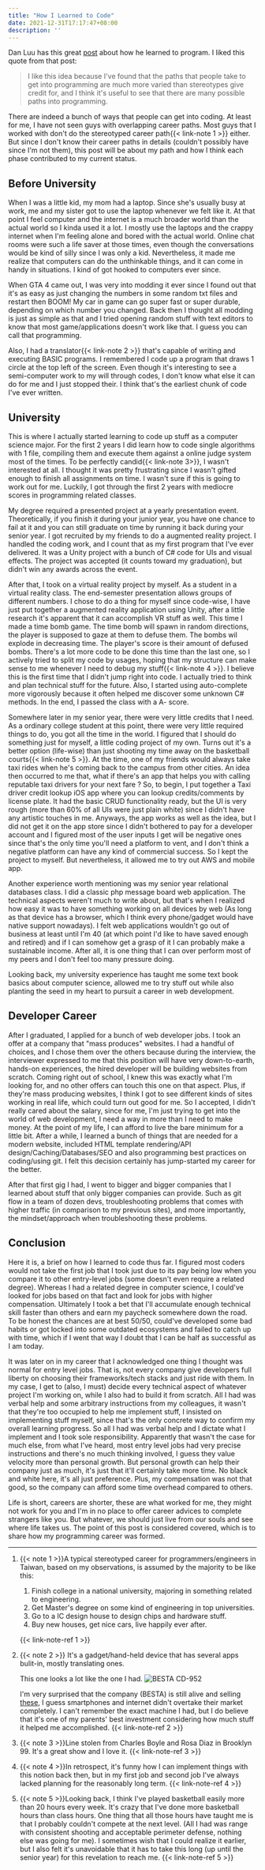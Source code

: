 ```yaml
---
title: "How I Learned to Code"
date: 2021-12-31T17:17:47+08:00
description: ''
---
```


Dan Luu has this great [post](https://danluu.com/learning-to-program/) about how he learned to program. I liked this quote from that post:

> I like this idea because I've found that the paths that people take to get into programming are much more varied than stereotypes give credit for, and I think it's useful to see that there are many possible paths into programming.

There are indeed a bunch of ways that people can get into coding. At least for me, I have not seen guys with overlapping career paths. Most guys that I worked with don't do the stereotyped career path{{< link-note 1 >}} either. But since I don't know their career paths in details (couldn't possibly have since I'm not them), this post will be about my path and how I think each phase contributed to my current status.

## Before University

When I was a little kid, my mom had a laptop. Since she's usually busy at work, me and my sister got to use the laptop whenever we felt like it. At that point I feel computer and the internet is a much broader world than the actual world so I kinda used it a lot. I mostly use the laptops and the crappy internet when I'm feeling alone and bored with the actual world. Online chat rooms were such a life saver at those times, even though the conversations would be kind of silly since I was only a kid. Nevertheless, it made me realize that computers can do the unthinkable things, and it can come in handy in situations. I kind of got hooked to computers ever since.

When GTA 4 came out, I was very into modding it ever since I found out that it's as easy as just changing the numbers in some random txt files and restart then BOOM! My car in game can go super fast or super durable, depending on which number you changed. Back then I thought all modding is just as simple as that and I tried opening random stuff with text editors to know that most game/applications doesn't work like that. I guess you can call that programming.

Also, I had a translator{{< link-note 2 >}} that's capable of writing and executing BASIC programs. I remembered I code up a program that draws 1 circle at the top left of the screen. Even though it's interesting to see a semi-computer work to my will through codes, I don't know what else it can do for me and I just stopped their. I think that's the earliest chunk of code I've ever written.

## University

This is where I actually started learning to code up stuff as a computer science major. For the first 2 years I did learn how to code single algorithms with 1 file, compiling them and execute them against a online judge system most of the times. To be perfectly candid{{< link-note 3>}}, I wasn't interested at all. I thought it was pretty frustrating since I wasn't gifted enough to finish all assignments on time. I wasn't sure if this is going to work out for me. Luckily, I got through the first 2 years with mediocre scores in programming related classes.

My degree required a presented project at a yearly presentation event. Theoretically, if you finish it during your junior year, you have one chance to fail at it and you can still graduate on time by running it back during your senior year. I got recruited by my friends to do a augmented reality project. I handled the coding work, and I count that as my first program that I've ever delivered. It was a Unity project with a bunch of C# code for UIs and visual effects. The project was accepted (it counts toward my graduation), but didn't win any awards across the event.

After that, I took on a virtual reality project by myself. As a student in a virtual reality class. The end-semester presentation allows groups of different numbers. I chose to do a thing for myself since code-wise, I have just put together a augmented reality application using Unity, after a little research it's apparent that it can accomplish VR stuff as well. This time I made a time bomb game. The time bomb will spawn in random directions, the player is supposed to gaze at them to defuse them. The bombs wil explode in decreasing time. The player's score is their amount of defused bombs. There's a lot more code to be done this time than the last one, so I actively tried to split my code by usages, hoping that my structure can make sense to me whenever I need to debug my stuff{{< link-note 4 >}}. I believe this is the first time that I didn't jump right into code. I actually tried to think and plan technical stuff for the future. Also, I started using auto-complete more vigorously because it often helped me discover some unknown C# methods. In the end, I passed the class with a A- score.

Somewhere later in my senior year, there were very little credits that I need. As a ordinary college student at this point, there were very little required things to do, you got all the time in the world. I figured that I should do something just for myself, a little coding project of my own. Turns out it's a better option (life-wise) than just shooting my time away on the basketball courts{{< link-note 5 >}}. At the time, one of my friends would always take taxi rides when he's coming back to the campus from other cities. An idea then occurred to me that, what if there's an app that helps you with calling reputable taxi drivers for your next fare ? So, to begin, I put together a Taxi driver credit lookup iOS app where you can lookup credits/comments by license plate. It had the basic CRUD functionality ready, but the UI is very rough (more than 60% of all UIs were just plain white) since I didn't have any artistic touches in me. Anyways, the app works as well as the idea, but I did not get it on the app store since I didn't bothered to pay for a developer account and I figured most of the user inputs I get will be negative ones since that's the only time you'll need a platform to vent, and I don't think a negative platform can have any kind of commercial success. So I kept the project to myself. But nevertheless, it allowed me to try out AWS and mobile app.

Another experience worth mentioning was my senior year relational databases class. I did a classic php message board web application. The technical aspects weren't much to write about, but that's when I realized how easy it was to have something working on all devices by web (As long as that device has a browser, which I think every phone/gadget would have native support nowadays). I felt web applications wouldn't go out of business at least until I'm 40 (at which point I'd like to have saved enough and retired) and if I can somehow get a grasp of it I can probably make a sustainable income. After all, it is one thing that I can over perform most of my peers and I don't feel too many pressure doing.

Looking back, my university experience has taught me some text book basics about computer science, allowed me to try stuff out while also planting the seed in my heart to pursuit a career in web development.

## Developer Career

After I graduated, I applied for a bunch of web developer jobs. I took an offer at a company that "mass produces" websites. I had a handful of choices, and I chose them over the others because during the interview, the interviewer expressed to me that this position will have very down-to-earth, hands-on experiences, the hired developer will be building websites from scratch. Coming right out of school, I knew this was exactly what I'm looking for, and no other offers can touch this one on that aspect. Plus, if they're mass producing websites, I think I got to see different kinds of sites working in real life, which could turn out good for me. So I accepted, I didn't really cared about the salary, since for me, I'm just trying to get into the world of web development, I need a way in more than I need to make money. At the point of my life, I can afford to live the bare minimum for a little bit. After a while, I learned a bunch of things that are needed for a modern website, included HTML template rendering/API design/Caching/Databases/SEO and also programming best practices on coding/using git. I felt this decision certainly has jump-started my career for the better.

After that first gig I had, I went to bigger and bigger companies that I learned about stuff that only bigger companies can provide. Such as git flow in a team of dozen devs, troubleshooting problems that comes with higher traffic (in comparison to my previous sites), and more importantly, the mindset/approach when troubleshooting these problems.

## Conclusion

Here it is, a brief on how I learned to code thus far. I figured most coders would not take the first job that I took just due to its pay being low when you compare it to other entry-level jobs (some doesn't even require a related degree). Whereas I had a related degree in computer science, I could've looked for jobs based on that fact and look for jobs with higher compensation. Ultimately I took a bet that I'll accumulate enough technical skill faster than others and earn my paycheck somewhere down the road. To be honest the chances are at best 50/50, could've developed some bad habits or got locked into some outdated ecosystems and failed to catch up with time, which if I went that way I doubt that I can be half as successful as I am today.

It was later on in my career that I acknowledged one thing I thought was normal for entry level jobs. That is, not every company give developers full liberty on choosing their frameworks/tech stacks and just ride with them. In my case, I get to (also, I must) decide every technical aspect of whatever project I'm working on, while I also had to build it from scratch. All I had was verbal help and some arbitrary instructions from my colleagues, it wasn't that they're too occupied to help me implement stuff, I insisted on implementing stuff myself, since that's the only concrete way to confirm my overall learning progress. So all I had was verbal help and I dictate what I implement and I took sole responsibility. Apparently that wasn't the case for much else, from what I've heard, most entry level jobs had very precise instructions and there's no much thinking involved, I guess they value velocity more than personal growth. But personal growth can help their company just as much, it's just that it'll certainly take more time. No black and white here, it's all just preference. Plus, my compensation was not that good, so the company can afford some time overhead compared to others.

Life is short, careers are shorter, these are what worked for me, they might not work for you and I'm in no place to offer career advices to complete strangers like you. But whatever, we should just live from our souls and see where life takes us. The point of this post is considered covered, which is to share how my programming career was formed.

---

1. {{< note 1 >}}A typical stereotyped career for programmers/engineers in Taiwan, based on my observations, is assumed by the majority to be like this:
   1. Finish college in a national university, majoring in something related to engineering.
   2. Get Master's degree on some kind of engineering in top universities.
   3. Go to a IC design house to design chips and hardware stuff.
   4. Buy new houses, get nice cars, live happily ever after.

   {{< link-note-ref 1 >}}

2. {{< note 2 >}} It's a gadget/hand-held device that has several apps bulit-in, mostly translating ones. 
   
   This one looks a lot like the one I had.
   ![BESTA CD-952](/translator.png)

   I'm very surprised that the company (BESTA) is still alive and selling [these](https://www.besta.com.tw/zh-tw/Product/digital_learn/ProductList/ElectronicDictionary), I guess smartphones and internet didn't overtake their market completely. I can't remember the exact machine I had, but I do believe that it's one of my parents' best investment considering how much stuff it helped me accomplished.
   {{< link-note-ref 2 >}}

3. {{< note 3 >}}Line stolen from Charles Boyle and Rosa Diaz in Brooklyn 99. It's a great show and I love it.
   {{< link-note-ref 3 >}}
4. {{< note 4 >}}In retrospect, it's funny how I can implement things with this notion back then, but in my first job and second job I've always lacked planning for the reasonably long term.
   {{< link-note-ref 4 >}}
5. {{< note 5 >}}Looking back, I think I've played basketball easily more than 20 hours every week. It's crazy that I've done more basketball hours than class hours. One thing that all those hours have taught me is that I probably couldn't compete at the next level. (All I had was range with consistent shooting and acceptable perimeter defense, nothing else was going for me). I sometimes wish that I could realize it earlier, but I also felt it's unavoidable that it has to take this long (up until the senior year) for this revelation to reach me.
   {{< link-note-ref 5 >}}